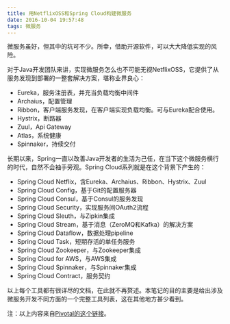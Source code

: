 ```yaml
---
title: 用NetflixOSS和Spring Cloud构建微服务
date: 2016-10-04 19:57:48
tags: 微服务
---
```


微服务虽好，但其中的坑可不少。所幸，借助开源软件，可以大大降低实现的风险。

对于Java开发团队来讲，实现微服务怎么也不可能无视NetflixOSS，它提供了从服务发现到部署的一整套解决方案，堪称业界良心：
- Eureka，服务注册表，并充当负载均衡中间件
- Archaius，配置管理
- Ribbon，客户端服务发现，在客户端实现负载均衡。可与Eureka配合使用。
- Hystrix，断路器
- Zuul，Api Gateway
- Atlas，系统健康
- Spinnaker，持续交付

长期以来，Spring一直以改善Java开发者的生活为己任，在当下这个微服务横行的时代，自然不会袖手旁观。Spring Cloud系列就是在这个背景下产生的：
- Spring Cloud Netflix，含Eureka、Archaius、Ribbon、Hystrix、Zuul
- Spring Cloud Config，基于Git的配置服务器
- Spring Cloud Consul，基于Consul的服务发现
- Spring Cloud Security，实现服务间OAuth2流程
- Spring Cloud Sleuth，与Zipkin集成
- Spring Cloud Stream，基于消息（ZeroMQ和Kafka）的解决方案
- Spring Cloud Dataflow，数据处理pipeline
- Spring Cloud Task，短期存活的单任务服务
- Spring Cloud Zookeeper，与Zookeeper集成
- Spring Cloud for AWS，与AWS集成
- Spring Cloud Spinnaker，与Spinnaker集成
- Spring Cloud Contract，服务契约

以上每个工具都有很详尽的文档，在此就不再赘述。本笔记的目的主要是给出涉及微服务开发不同方面的一个完整工具列表，这在其他地方甚少看到。

注：以上内容来自[Pivotal的这个链接](https://pivotal.io/supercharging-your-microservices-with-netflixoss-and-spring-cloud)。
